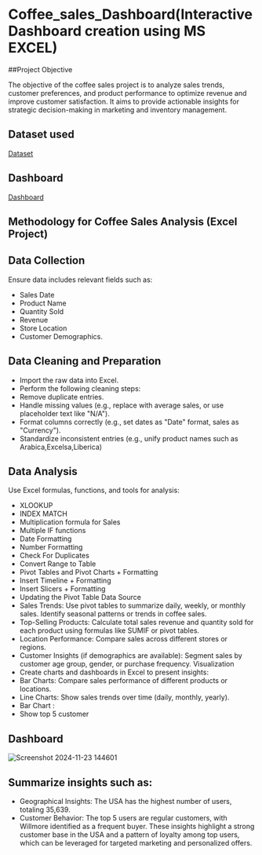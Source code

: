 # Coffee_sales_Dashboard(Interactive Dashboard creation using MS EXCEL)
##Project Objective

The objective of the coffee sales project is to analyze sales trends, customer preferences, and product performance to optimize revenue and improve customer satisfaction. It aims to provide actionable insights for strategic decision-making in marketing and inventory management.

## Dataset used 

<a href="https://github.com/mehnaazsidra/Excel_project_coffee_sales_Dashboard/blob/main/coffeeOrdersData.xlsx">Dataset</a> 

## Dashboard

<a href="https://github.com/mehnaazsidra/Excel_project_coffee_sales_Dashboard/blob/main/coffeeOrdersProject.xlsx">Dashboard</a> 

## Methodology for Coffee Sales Analysis (Excel Project)
## Data Collection
Ensure data includes relevant fields such as:
- Sales Date
- Product Name
- Quantity Sold
- Revenue
- Store Location
- Customer Demographics.
## Data Cleaning and Preparation
- Import the raw data into Excel.
- Perform the following cleaning steps:
- Remove duplicate entries.
- Handle missing values (e.g., replace with average sales, or use placeholder text like "N/A").
- Format columns correctly (e.g., set dates as "Date" format, sales as "Currency").
- Standardize inconsistent entries (e.g., unify product names such as Arabica,Excelsa,Liberica)
## Data Analysis
Use Excel formulas, functions, and tools for analysis:
-  XLOOKUP
- INDEX MATCH
- Multiplication formula for Sales
- Multiple IF functions
- Date Formatting
- Number Formatting
- Check For Duplicates
- Convert Range to Table
- Pivot Tables and Pivot Charts + Formatting
- Insert Timeline + Formatting
- Insert Slicers + Formatting
- Updating the Pivot Table Data Source
- Sales Trends:
Use pivot tables to summarize daily, weekly, or monthly sales.
Identify seasonal patterns or trends in coffee sales.
- Top-Selling Products:
Calculate total sales revenue and quantity sold for each product using formulas like SUMIF or pivot tables.
- Location Performance:
Compare sales across different stores or regions.
- Customer Insights (if demographics are available):
Segment sales by customer age group, gender, or purchase frequency.
Visualization
- Create charts and dashboards in Excel to present insights:
- Bar Charts:
Compare sales performance of different products or locations.
- Line Charts:
Show sales trends over time (daily, monthly, yearly).
- Bar Chart :
- Show top 5 customer

## Dashboard

![Screenshot 2024-11-23 144601](https://github.com/user-attachments/assets/7681865e-d918-4dd2-a7eb-79393ba8fe72)

  
## Summarize insights such as:
- Geographical Insights:
The USA has the highest number of users, totaling 35,639.
- Customer Behavior:
The top 5 users are regular customers, with Willmore identified as a frequent buyer.
These insights highlight a strong customer base in the USA and a pattern of loyalty among top users, which can be leveraged for targeted marketing and personalized offers.



